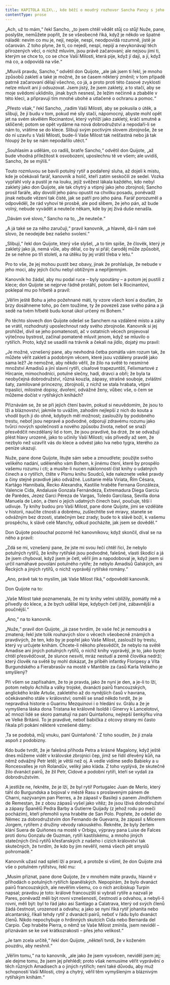 ```yaml
---
title: KAPITOLA XLIX\., kde běží o moudrý rozhovor Sancha Panzy s jeho pánem\.
contentType: prose
---
```


<section>

„Ach, už to mám,“ řekl Sancho, „to jsem chtěl vědět stůj co stůj! Nuže, pane, poslyšte, nemůžete popřít, že se všeobecně říká, když je někdo ve špatné náladě: nevím co mu je, nejí, nepije, nespí, neodpovídá rozumně, jistě je očarován. Z toho plyne, že ti, co nejedí, nespí, nepijí a nevykonávají těch přirozených věcí, o nichž mluvím, jsou právě začarovaní; ale nejsou jimi ti, kterým se chce to, co se chce Vaší Milosti, která pije, když jí dají, a jí, když má co, a odpovídá na vše.“

„Mluvíš pravdu, Sancho,“ odvětil don Quijote, „ale jak jsem ti řekl, je mnoho způsobů zakletí a také je možné, že se časem některý změnil; v tom případě patrně začarovaní dělají všechno, co já, a proto proti této časové zvyklosti nelze mluvit ani ji odsuzovat. Jsem jistý, že jsem zakletý, a to stačí, aby se moje svědomí uklidnilo, jinak bych nesnesl, že ležím nečinně a zbaběle v této kleci, a připravuji tím mnohé ubohé a utlačené o ochranu a pomoc.“

„Přesto však,“ řekl Sancho, „radím Vaší Milosti, aby se pokusila o útěk, a slibuji, že jí budu v tom, pokud mé síly stačí, nápomocný, abyste mohl opět jet na svém skvělém Rocinantovi, který vyhlíží jako zakletý, kráčí smutně a sklíčeně; potom se opět vydáme na nová dobrodružství a nepodaří-li se nám to, vrátíme se do klece. Slibuji svým poctivým slovem zbrojnoše, že se do ní uzavřu s Vaší Milostí, bude-li Vaše Milost tak nešťastná nebo já tak hloupý že by se nám nepodařilo utéct.“

„Souhlasím a udělám, co radíš, bratře Sancho,“ odvětil don Quijote, „až bude vhodná příležitost k osvobození, uposlechnu tě ve všem; ale uvidíš, Sancho, že se mýlíš.“

Touto rozmluvou se bavili potulný rytíř a podařený sluha, až dojeli k místu, kde je očekávali farář, kanovník a holič, kteří zatím seskočili ze sedel. Vozka vypřáhl voly a pustil je na louku, jejíž svěžest lákala každého, kdo nebyl zakletý jako don Quijote, ale tak chytrý a vtipný jako jeho zbrojnoš; Sancho prosil faráře, aby dovolil jeho pánu opustit na chvilku posadu, poněvadž jinak nebude vězení tak čisté, jak se patří pro jeho pána. Farář porozuměl a odpověděl, že rád vyhoví té prosbě, ale pod slibem, že jeho pán, až bude volný, nebude vyvádět a neuteče někam, kde by jej živá duše nenašla.

„Dávám své slovo,“ Sancho na to, „že neuteče.“

„A já také se za něho zaručuji,“ pravil kanovník, „a hlavně, dá-li nám své slovo, že neodejde bez našeho svolení.“

„Slibuji,“ řekl don Quijote, který vše slyšel, „a to tím spíše, že člověk, který je zakletý jako já, nemá vůle, aby dělal, co by si přál; čaroděj může způsobit, že se nehne po tři století, a na útěku by jej vrátil třeba v letu.“

Pro to vše, že jej mohou pustit bez obavy, jinak že prohlašuje, že nebude v jeho moci, aby jejich čichu nebyl obtížným a nepříjemným.

Kanovník ho žádal, aby mu podal ruce – byly spoutány – a potom jej pustili z klece; don Quijote se nejprve řádně protáhl, potom šel k Rocinantovi, poklepal mu po hřbetě a pravil:

„Věřím ještě Bohu a jeho požehnané máti, ty vzore všech koní a doufám, že brzy dosáhneme toho, po čem toužíme, ty že povezeš zase svého pána a já sedě na tvém hřbetě budu konat úkol určený mi Bohem.“

Po těchto slovech don Quijote odešel se Sanchem na vzdálené místo a záhy se vrátil, rozhodnutý uposlechnout rady svého zbrojnoše. Kanovník si jej prohlížel, divil se jeho pomatenosti, ač v ostatních věcech projevoval výtečnou bystrost, začínal pomateně mluvit jenom, když se mluvilo o rytířích. Proto, když se usadili na trávník a čekali na jídlo, dojatý mu pravil:

„Je možné, vznešený pane, aby nevhodná četba pomátla vám rozum tak, že můžete věřit zakletí a podobným věcem, které jsou vzdáleny pravdě jako sama lež? Je nemožné, aby někdo věřil, že žilo na světě to nesmírné množství Amadisů a jiní slavní rytíři, císařové trapezuntští, Felixmartové z Hircanie, mimochodníci, potulné slečny, hadi, dravci a obři; že byla ta neobyčejná dobrodružství, různá kouzla, zápasy, strašné souboje, zvláštní šaty, zamilované princezny, zbrojnoši, z nichž se stala hrabata, vtipní trpaslíci, milostné dopisy, dvoření, odvážné ženy, vůbec vše, o čem se můžeme dočíst v rytířských knihách?

Přiznávám se, že se při jejich čtení bavím, pokud si neuvědomím, že jsou to lži a bláznovství; jakmile to uvážím, zahodím nejlepší z nich do kouta a vhodil bych ji do ohně, kdybych měl možnost; zasloužily by podobného trestu, neboť jsou nepravé a podvodné, odporují zdravému rozumu jako tvůrci nových společností a nového způsobu života, neboť se snaží přesvědčit nevzdělaný lid o tom, že jsou pravdivé, ba drzé, že se odvažují plést hlavy urozené, jako to učinily Vaší Milosti; vás přivedly až sem, že nezbylo než uzavřít vás do klece a odvést jako lva nebo tygra, kterého za peníze ukazují.

Nuže, pane done Quijote, litujte sám sebe a zmoudřete; použijte svého velikého nadání, uděleného vám Bohem, k jinému čtení, které by prospělo vašemu rozumu i cti; a musíte-li nucen náklonností číst knihy o udatných činech a o rytířích, čtěte v Písmu knihu Soudců, kde naleznete velké pravdy a činy stejně pravdivé jako odvážné. Lusitanie měla Viriata, Řím Césara, Kartágo Hannibala, Řecko Alexandra, Kastilie hraběte Fernana Gonzáleza, Valencie Cida, Andalusie Gonzala Fernándeza, Extremadura Diega Garcíu de Parédes, Jezez Garci Péreza de Vargas, Toledo Garcilasa, Sevilla dona Manuela de León, a čtení o jejich udatných činech baví, poučuje, těší i udivuje. Ty knihy budou pro Vaši Milost, pane done Quijote, jimi se vzděláte v historii, naučíte ctnosti a dobrému, zušlechtíte své mravy, stanete se odvážným bez drzosti, statečným bez zrady; bude to k slávě boží, k vašemu prospěchu, k slávě celé Manchy, odkud pocházíte, jak jsem se dověděl.“

Don Quijote poslouchal pozorně řeč kanovníkovu; když skončil, díval se na něho a pravil:

„Zdá se mi, vznešený pane, že jste mi svou řečí chtěl říci, že nebylo potulných rytířů, že knihy rytířské jsou podvodné, falešné, vlasti škodící a já že jsem chyboval, když jsem je četl, věřil jim a napodoboval je, když jsem si určil namáhavé povolání potulného rytíře; že nebylo Amadisů Galských, ani Řeckých a jiných rytířů, o nichž vyprávějí rytířské romány.“

„Ano, právě tak to myslím, jak Vaše Milost říká,“ odpověděl kanovník.

Don Quijote na to:

„Vaše Milost také poznamenala, že mi ty knihy velmi ublížily, pomátly mě a přivedly do klece, a že bych udělal lépe, kdybych četl jiné, zábavnější a poučnější.“

„Ano,“ na to kanovník.

„Nuže,“ pravil don Quijote, „já zase tvrdím, že vaše řeč je nemoudrá a zmatená; řekl jste tolik rouhavých slov o věcech všeobecně známých a pravdivých, že ten, kdo by je popřel jako Vaše Milost, zasloužil by trestu, který vy určujete knihám. Chcete-li někoho přesvědčit, že nebylo na světě Amadise ani jiných potulných rytířů, o nichž knihy vyprávějí, je to, jako byste chtěl přesvědčovat, že slunce nesvítí, mráz nestudí a země člověka nedrží; který člověk na světě by mohl dokázat, že příběh infantky Floripesy a Víta Burgundského a Fierabrasův na mostě v Mantible za časů Karla Velikého je smyšlený?

Při všem se zapřísahám, že to je pravda, jako že nyní je den, a je-li to lží, potom nebylo Achilla a války trojské, dvanácti pairů francouzských, anglického krále Artuše, zakletého až do nynějších časů v havrana, očekávaného stále v království; osmělí se snad někdo tvrdit, že je nepravdivá historie o Guarinu Mezquinovi i o hledání sv. Grálu a že je vymyšlena láska dona Tristana ke královně Isoldě i Ginervy k Lancelotovi, ač mnozí lidé se skoro pamatují na paní Quintañonu, nejlepší šenkýřku vína ve Velké Británii. To je pravdivé, neboť babička z otcovy strany mi často říkala při pokání některé vznešené dámy:

‚Ta se podobá, můj vnuku, paní Quintañoně.‘ Z toho soudím, že ji znala aspoň z podobizny.

Kdo bude tvrdit, že je falešná příhoda Petra a krásné Magalony, když ještě dnes můžeme vidět v královské zbrojnici čep, jímž se řídil dřevěný kůň, na němž odvážný Petr letěl; je větší než oj. A vedle vidíme sedlo Babieky a u Roncesvalles je roh Rolandův, veliký jako kláda. Z toho vyplývá, že skutečně žilo dvanáct pairů, že žil Petr, Cidové a podobní rytíři, kteří se vydali za dobrodružstvím.

A jestliže ne, řekněte, že je lží, že byl rytíř Portugalec Juan de Merlo, který táhl do Burgundska a bojoval v městě Rasu s proslaveným pánem de Charni, nazývaným pan Pierres, a že zápasil v Basileji s panem Jindřichem de Remestan, že z obou zápasů vyšel jako vítěz; že jsou lživá dobrodružství a zápasy Španělů Pedra Barby a Gutierre Quijady (z jehož rodu po meči pocházím), kteří přemohli syna hraběte de San Polo. Popřete, že odešel do Němec za dobrodružstvím don Fernando de Guevarra, že zápasil s Micerem Jorgem, rytířem z družiny vévody rakouského. Řekněte, že byly žertem klání Suera de Quiñones na mostě v Orbigu, výpravy pana Luise de Falces proti donu Gonzalu de Guzman, rytíři kastilskému, a mnoho jiných statečných činů rytířů křesťanských z našeho i cizích království tak skutečných, že tvrdím, že kdo by jim nevěřil, nemá všech pět smyslů pohromadě.“

Kanovník užasl nad spletí lží a pravd, a protože si všiml, že don Quijote zná vše o potulném rytířstvu, řekl mu:

„Musím přiznat, pane done Quijote, že v mnohém máte pravdu, hlavně v příhodách o potulných rytířích španělských. Nepopírám, že bylo dvanáct pairů francouzských, ale nevěřím všemu, co o nich arcibiskup Turpin napsal; pravdou je toto: králové francouzští si vybrali rytíře a nazvali je Pares, poněvadž měli být rovni vznešeností, čestností a odvahou, a nebyli-li rovni, měli být: byl to řád jako asi Santiago a Calatrava, který od svých členů žádá čestnost, urozenost a odvahu; a jako se nyní říká rytíř johanita nebo alcantarský, říkali tehdy rytíř z dvanácti pairů, neboť v řádu bylo dvanáct členů. Nikdo nepochybuje o hrdinných skutcích Cida nebo Bernarda del Carpio. Čep hraběte Pierra, o němž se Vaše Milost zmínila, jsem neviděl – přiznávám se ke své krátkozrakosti – přes jeho velikost.“

„Je tam zcela určitě,“ řekl don Quijote, „někteří tvrdí, že v koženém pouzdru, aby neshnil.“

„Věřím tomu,“ na to kanovník, „ale jako že jsem vysvěcen, neviděl jsem jej; ale dejme tomu, že jsem jej přehlédl; proto však nemusíme věřit vyprávění o těch různých Amadisech a o jiných rytířích; není také důvodu, aby muž schopností Vaší Milosti, ctný a chytrý, věřil těm vymyšleným a bláznivým rytířským knihám.“

</section>
